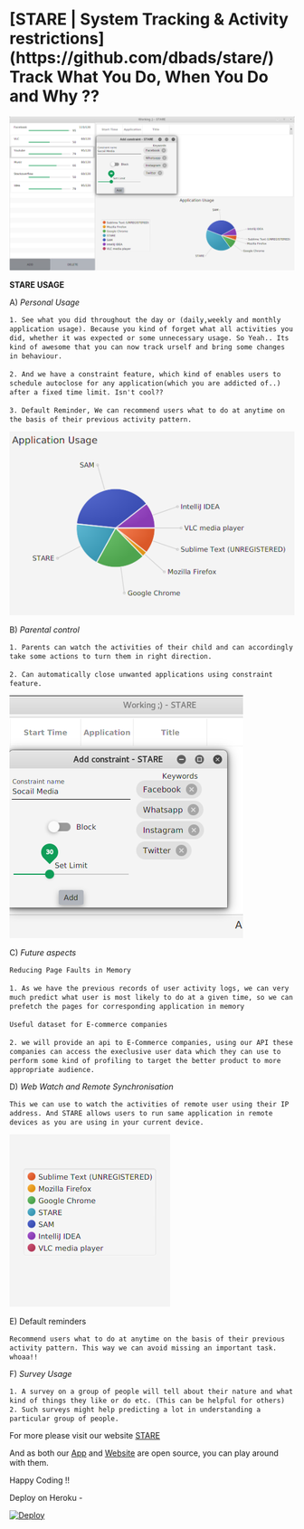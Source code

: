 <h1>[STARE | System Tracking & Activity restrictions](https://github.com/dbads/stare/) Track What You Do, When You Do and Why ??</h1>

<img src="https://github.com/dbads/stareOn/blob/master/Stare/static/Stare/img/s.png?raw=true">

**STARE USAGE**

A) *Personal Usage*

	1. See what you did throughout the day or (daily,weekly and monthly application usage). Because you kind of forget what all activities you did, whether it was expected or some unnecessary usage. So Yeah.. Its kind of awesome that you can now track urself and bring some changes in behaviour.

	2. And we have a constraint feature, which kind of enables users to schedule autoclose for any application(which you are addicted of..) after a fixed time limit. Isn't cool??

	3. Default Reminder, We can recommend users what to do at anytime on the basis of their previous activity pattern.

<img src="https://github.com/dbads/stareOn/blob/master/Stare/static/Stare/img/sd2.png?raw=true">
	
B) *Parental control* 

	1. Parents can watch the activities of their child and can accordingly take some actions to turn them in right direction.  
	
	2. Can automatically close unwanted applications using constraint feature.

<img src="https://github.com/dbads/stareOn/blob/master/Stare/static/Stare/img/sd3.png?raw=true">

C) *Future aspects*

	Reducing Page Faults in Memory 

	1. As we have the previous records of user activity logs, we can very much predict what user is most likely to do at a given time, so we can prefetch the pages for corresponding application in memory
	
	Useful dataset for E-commerce companies
	
	2. we will provide an api to E-Commerce companies, using our API these companies can access the execlusive user data which they can use to perform some kind of profiling to target the better product to more appropriate audience.


D) *Web Watch and Remote Synchronisation*
	
	This we can use to watch the activities of remote user using their IP address. And STARE allows users to run same application in remote devices as you are using in your current device.

<img src="https://github.com/dbads/stareOn/blob/master/Stare/static/Stare/img/sd1.png?raw=true">
	
E) Default reminders
	
	Recommend users what to do at anytime on the basis of their previous activity pattern. This way we can avoid missing an important task. whoaa!!


F) *Survey Usage*

	1. A survey on a group of people will tell about their nature and what kind of things they like or do etc. (This can be helpful for others)
	2. Such surveys might help predicting a lot in understanding a particular group of people. 

For more please visit our website [STARE](https://attackonpython.herokuapp.com/)

And as both our [App](https://github.com/dbads/stare) and [Website](https://github.com/dbads/stareOn) are open source, you can play around with them.

Happy Coding !!

Deploy on Heroku - 

[![Deploy](https://www.herokucdn.com/deploy/button.svg)](https://heroku.com/deploy)

